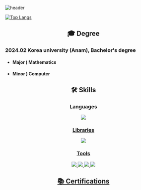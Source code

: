 ![header](https://capsule-render.vercel.app/api?type=Waving&color=timeGradient&height=400&section=header&text=Welcome+to-nl-pkg0203's+profile&fontSize=90)

[![Top Langs](https://github-readme-stats.vercel.app/api/top-langs/?username=pkg0203&layout=compact&theme=dark&hide=CMake,ruby&card_width=600)](https://github.com/anuraghazra/github-readme-stats)


<div align=center><h2>🎓 Degree </h2></div>

   ### 2024.02 Korea university (Anam), Bachelor's degree
  * #### Major ) Mathematics
  * #### Minor ) Computer

<div align=center><h2>🛠️ Skills </h2></div>
<div align=center>
   
### Languages

<a href="https://www.python.org/"><img src="https://img.shields.io/badge/Python-3776AB?style=for-the-badge&logo=Python&logoColor=white"> 

### Libraries

<a href="https://docs.djangoproject.com/ko/4.2/intro/"><img src="https://img.shields.io/badge/django-80FF00?style=for-the-badge&logo=django&logoColor=black">

### Tools

<a href="https://slack.com/intl/ko-kr/"><img src="https://img.shields.io/badge/Slack-4A154B?style=for-the-badge&logo=Slack&logoColor=white"> <a href="https://www.postman.com/"><img src="https://img.shields.io/badge/postman-FF6C37?style=for-the-badge&logo=postman&logoColor=white">    <a href="https://git-scm.com/"><img src="https://img.shields.io/badge/git-F05032?style=for-the-badge&logo=git&logoColor=white"> <a href="https://www.figma.com/"><img src="https://img.shields.io/badge/figma-blue?style=for-the-badge&logo=figma&logoColor=white">

<h2>📚 Certifications</h2>
</div>

